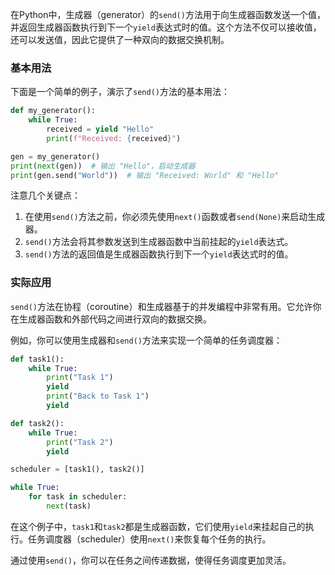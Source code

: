 

在Python中，生成器（generator）的`send()`方法用于向生成器函数发送一个值，并返回生成器函数执行到下一个`yield`表达式时的值。这个方法不仅可以接收值，还可以发送值，因此它提供了一种双向的数据交换机制。

### 基本用法

下面是一个简单的例子，演示了`send()`方法的基本用法：

```python
def my_generator():
    while True:
        received = yield "Hello"
        print(f"Received: {received}")

gen = my_generator()
print(next(gen))  # 输出 "Hello"，启动生成器
print(gen.send("World"))  # 输出 "Received: World" 和 "Hello"

```

注意几个关键点：

1. 在使用`send()`方法之前，你必须先使用`next()`函数或者`send(None)`来启动生成器。
2. `send()`方法会将其参数发送到生成器函数中当前挂起的`yield`表达式。
3. `send()`方法的返回值是生成器函数执行到下一个`yield`表达式时的值。

### 实际应用

`send()`方法在协程（coroutine）和生成器基于的并发编程中非常有用。它允许你在生成器函数和外部代码之间进行双向的数据交换。

例如，你可以使用生成器和`send()`方法来实现一个简单的任务调度器：

```python
def task1():
    while True:
        print("Task 1")
        yield
        print("Back to Task 1")
        yield

def task2():
    while True:
        print("Task 2")
        yield

scheduler = [task1(), task2()]

while True:
    for task in scheduler:
        next(task)

```

在这个例子中，`task1`和`task2`都是生成器函数，它们使用`yield`来挂起自己的执行。任务调度器（scheduler）使用`next()`来恢复每个任务的执行。

通过使用`send()`，你可以在任务之间传递数据，使得任务调度更加灵活。